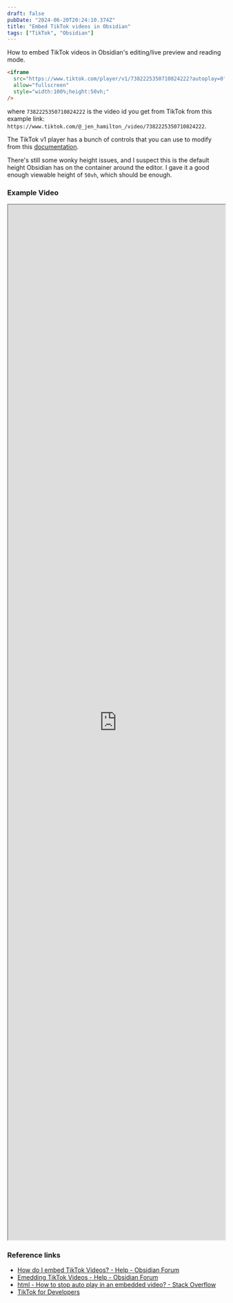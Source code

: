 ```yaml
---
draft: false
pubDate: "2024-06-20T20:24:10.374Z"
title: "Embed TikTok videos in Obsidian"
tags: ["TikTok", "Obsidian"]
---
```


How to embed TikTok videos in Obsidian's editing/live preview and reading mode.

```html
<iframe
  src="https://www.tiktok.com/player/v1/7382225350710824222?autoplay=0"
  allow="fullscreen"
  style="width:100%;height:50vh;"
/>
```

where `7382225350710824222` is the video id you get from TikTok from this example link: `https://www.tiktok.com/@_jen_hamilton_/video/7382225350710824222`.

The TikTok v1 player has a bunch of controls that you can use to modify from this [documentation](https://developers.tiktok.com/doc/embed-player#customize_the_player_).

There's still some wonky height issues, and I suspect this is the default height Obsidian has on the container around the editor. I gave it a good enough viewable height of `50vh`, which should be enough.

### Example Video

<div>
  <iframe src="https://www.tiktok.com/player/v1/7382225350710824222?autoplay=0" allow="fullscreen" style="width:100%;height:60vh;"></iframe>
</div>

### Reference links

- [How do I embed TikTok Videos? - Help - Obsidian Forum](https://forum.obsidian.md/t/how-do-i-embed-tiktok-videos/13532/1)
- [Emedding TikTok Videos - Help - Obsidian Forum](https://forum.obsidian.md/t/emedding-tiktok-videos/63032)
- [html - How to stop auto play in an embedded video? - Stack Overflow](https://stackoverflow.com/questions/76249039/how-to-stop-auto-play-in-an-embedded-video)
- [TikTok for Developers](https://developers.tiktok.com/doc/embed-player)
